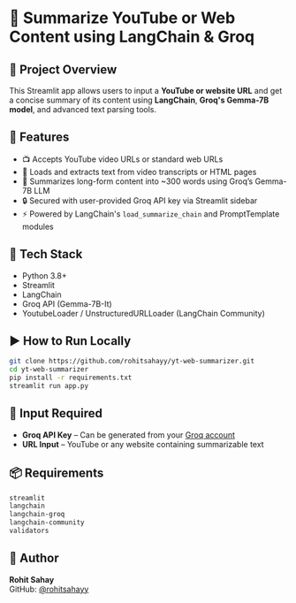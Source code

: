 # 🧠 Summarize YouTube or Web Content using LangChain & Groq

## 📌 Project Overview

This Streamlit app allows users to input a **YouTube or website URL** and get a concise summary of its content using **LangChain**, **Groq's Gemma-7B model**, and advanced text parsing tools.

## 🚀 Features

- 📺 Accepts YouTube video URLs or standard web URLs
- 📄 Loads and extracts text from video transcripts or HTML pages
- 🧠 Summarizes long-form content into ~300 words using Groq’s Gemma-7B LLM
- 🔒 Secured with user-provided Groq API key via Streamlit sidebar
- ⚡ Powered by LangChain's `load_summarize_chain` and PromptTemplate modules

## 🧰 Tech Stack

- Python 3.8+
- Streamlit
- LangChain
- Groq API (Gemma-7B-It)
- YoutubeLoader / UnstructuredURLLoader (LangChain Community)

## ▶️ How to Run Locally

```bash
git clone https://github.com/rohitsahayy/yt-web-summarizer.git
cd yt-web-summarizer
pip install -r requirements.txt
streamlit run app.py
```

## 🔐 Input Required

- **Groq API Key** – Can be generated from your [Groq account](https://console.groq.com/)
- **URL Input** – YouTube or any website containing summarizable text

## 📦 Requirements

```bash
streamlit
langchain
langchain-groq
langchain-community
validators
```

## 👤 Author

**Rohit Sahay**  
GitHub: [@rohitsahayy](https://github.com/rohitsahayy)